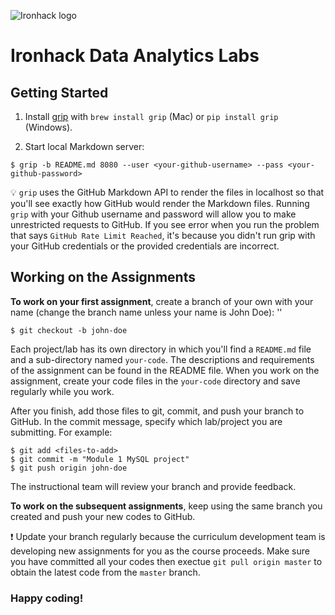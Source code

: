 ![Ironhack logo](https://i.imgur.com/1QgrNNw.png)

# Ironhack Data Analytics Labs

## Getting Started

1. Install [grip](https://github.com/joeyespo/grip) with `brew install grip` (Mac) or `pip install grip` (Windows).

2. Start local Markdown server:

```
$ grip -b README.md 8080 --user <your-github-username> --pass <your-github-password>
```

:bulb: `grip` uses the GitHub Markdown API to render the files in localhost so that you'll see exactly how GitHub would render the Markdown files. Running `grip` with your Github username and password will allow you to make unrestricted requests to GitHub. If you see error when you run the problem that says `GitHub Rate Limit Reached`, it's because you didn't run grip with your GitHub credentials or the provided credentials are incorrect.

## Working on the Assignments

**To work on your first assignment**, create a branch of your own with your name (change the branch name unless your name is John Doe):
''
```
$ git checkout -b john-doe
```

Each project/lab has its own directory in which you'll find a `README.md` file and a sub-directory named `your-code`. The descriptions and requirements of the assignment can be found in the README file. When you work on the assignment, create your code files in the `your-code` directory and save regularly while you work.

After you finish, add those files to git, commit, and push your branch to GitHub. In the commit message, specify which lab/project you are submitting. For example:

```
$ git add <files-to-add>
$ git commit -m "Module 1 MySQL project"
$ git push origin john-doe
```

The instructional team will review your branch and provide feedback.

**To work on the subsequent assignments**, keep using the same branch you created and push your new codes to GitHub.

:exclamation: Update your branch regularly because the curriculum development team is developing new assignments for you as the course proceeds. Make sure you have committed all your codes then exectue `git pull origin master` to obtain the latest code from the `master` branch.

### Happy coding!
